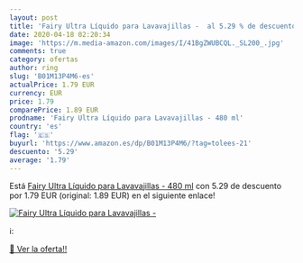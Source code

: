```yaml
---
layout: post
title: 'Fairy Ultra Líquido para Lavavajillas -  al 5.29 % de descuento'
date: 2020-04-18 02:20:34
image: 'https://m.media-amazon.com/images/I/41BgZWUBCQL._SL200_.jpg'
comments: true
category: ofertas
author: ring
slug: 'B01M13P4M6-es'
actualPrice: 1.79 EUR
currency: EUR
price: 1.79
comparePrice: 1.89 EUR
prodname: 'Fairy Ultra Líquido para Lavavajillas - 480 ml'
country: 'es'
flag: '🇪🇸'
buyurl: 'https://www.amazon.es/dp/B01M13P4M6/?tag=tolees-21'
descuento: '5.29'
average: '1.79'
---
```


Está [Fairy Ultra Líquido para Lavavajillas - 480 ml](https://www.amazon.es/dp/B01M13P4M6/?tag=tolees-21) con 5.29 de descuento por 1.79 EUR (original: 1.89 EUR) en el siguiente enlace!

[![Fairy Ultra Líquido para Lavavajillas - ](https://m.media-amazon.com/images/I/41BgZWUBCQL._SL200_.jpg)](https://www.amazon.es/dp/B01M13P4M6/?tag=tolees-21)

ℹ️:


[🛒 Ver la oferta!!](https://www.amazon.es/dp/B01M13P4M6/?tag=tolees-21)
